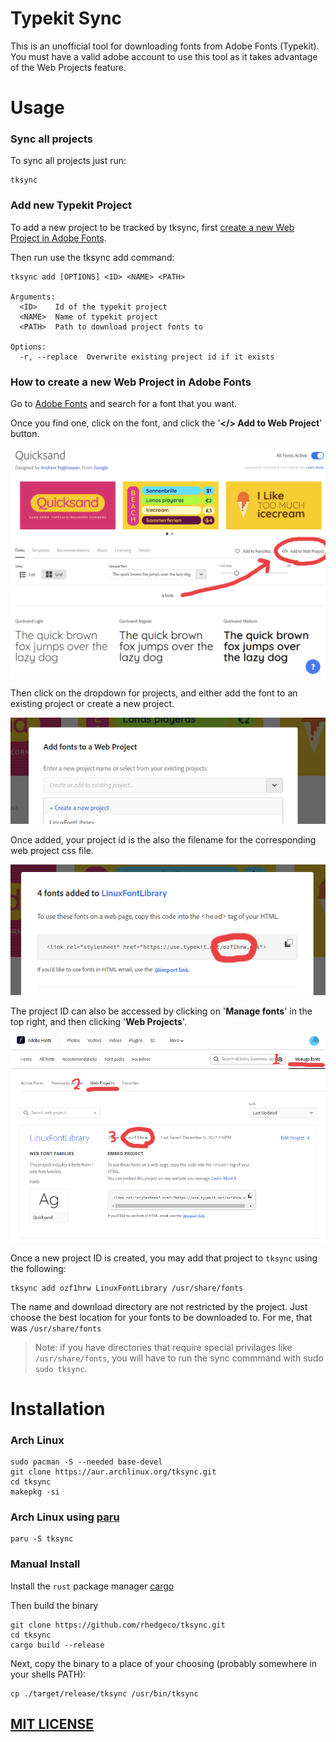 # Typekit Sync
This is an unofficial tool for downloading fonts from Adobe Fonts (Typekit). You must have a valid adobe account to use this tool as it takes advantage of the Web Projects feature.

# Usage
### Sync all projects
To sync all projects just run:
```
tksync
```

### Add new Typekit Project
To add a new project to be tracked by tksync, first [create a new Web Project in Adobe Fonts](#how-to-create-a-new-web-project-in-adobe-fonts).

Then run use the tksync add command:
```
tksync add [OPTIONS] <ID> <NAME> <PATH>

Arguments:
  <ID>    Id of the typekit project
  <NAME>  Name of typekit project
  <PATH>  Path to download project fonts to

Options:
  -r, --replace  Overwrite existing project id if it exists
```

### How to create a new Web Project in Adobe Fonts
Go to [Adobe Fonts](https://fonts.adobe.com) and search for a font that you want.

Once you find one, click on the font, and click the '**</> Add to Web Project**' button.

![Add to Web Project](./readme-assets/adobe-fonts-quicksand.png)

Then click on the dropdown for projects, and either add the font to an existing project or create a new project.

![Create new project](./readme-assets/create-new-project.png)

Once added, your project id is the also the filename for the corresponding web project css file.

![Project ID](./readme-assets/project-id.png)

The project ID can also be accessed by clicking on '**Manage fonts**' in the top right, and then clicking '**Web Projects**'.

![Manage Fonts](./readme-assets/manage-fonts.png)

Once a new project ID is created, you may add that project to `tksync` using the following:
```
tksync add ozf1hrw LinuxFontLibrary /usr/share/fonts
```

The name and download directory are not restricted by the project. Just choose the best location for your fonts to be downloaded to. For me, that was `/usr/share/fonts`

> Note: if you have directories that require special privilages like `/usr/share/fonts`, you will have to run the sync commmand with sudo `sudo tksync`.

# Installation
### Arch Linux
```
sudo pacman -S --needed base-devel
git clone https://aur.archlinux.org/tksync.git
cd tksync
makepkg -si
```
### Arch Linux using [paru](https://github.com/Morganamilo/paru)
```
paru -S tksync
```
### Manual Install
Install the `rust` package manager [cargo](https://doc.rust-lang.org/cargo/getting-started/installation.html)

Then build the binary
```
git clone https://github.com/rhedgeco/tksync.git
cd tksync
cargo build --release
```

Next, copy the binary to a place of your choosing (probably somewhere in your shells PATH):
```
cp ./target/release/tksync /usr/bin/tksync
```

## [MIT LICENSE](LICENSE.md)
